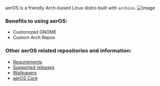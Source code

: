 aerOS is a friendly Arch-based Linux distro built with `archiso`.
![image](https://github.com/hewol/aerOS/assets/90315363/e6c87a32-7be1-4a08-9da8-aa1431a88edf)


### Benefits to using aerOS:
- Customized GNOME
- Custom Arch Repos

### Other aerOS related repositories and information:
- [Requirements](https://github.com/hewol/aerOS/blob/master/requirements.md)
- [Supported releases](https://github.com/hewol/aerOS/blob/main/MAINTAIN.md)
- [Wallpapers](https://github.com/hewol/aeros-wallpapers)
- [aerOS Core](https://github.com/hewol/aerOS-core)



